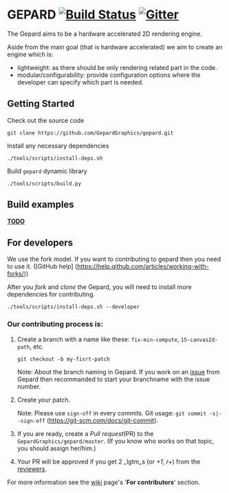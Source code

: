 
GEPARD [![Build Status](https://travis-ci.org/GepardGraphics/gepard.svg?branch=master)](https://travis-ci.org/GepardGraphics/gepard) [![Gitter](https://badges.gitter.im/Join%20Chat.svg)](https://gitter.im/GepardGraphics/gepard?utm_source=badge&utm_medium=badge&utm_campaign=pr-badge)
=====

The Gepard aims to be a hardware accelerated 2D
rendering engine.

Aside from the main goal (that is hardware accelerated) we aim to
create an engine which is:
* lightweight: as there should be only rendering related part in the code.
* modular/configurability: provide configuration options where the developer
can specify which part is needed.

## Getting Started

Check out the source code
```
git clone https://github.com/GepardGraphics/gepard.git
```
Install any necessary dependencies
```
./tools/scripts/install-deps.sh
```
Build `gepard` dynamic library
```
./tools/scripts/build.py
```

## Build examples

[__TODO__](https://github.com/GepardGraphics/gepard/issues/44)

## For developers

We use the fork model. If you want to contributing to gepard then you need to use it. ([GitHub help] (https://help.github.com/articles/working-with-forks/))

After you _fork_ and _clone_ the Gepard, you will need to install more dependencies for contributing.
```
./tools/scripts/install-deps.sh --developer
```

### Our contributing process is:

1. Create a branch with a name like these: `fix-min-compute`, `15-canvas2d-path`, etc.

    ```
    git checkout -b my-fisrt-patch
    ```
    
    Note: About the branch naming in Gepard. If you work on an [issue](https://github.com/GepardGraphics/gepard/issues) from Gepard then recommanded to start your branchname with the issue number.

2. Create your patch.
    
    Note: Please use `sign-off` in every commits. Git usage: `git commit -s|--sign-off` (https://git-scm.com/docs/git-commit).

4. If you are ready, create a _Pull request_(PR) to the `GepardGraphics/gepard/master`. (If you know who works on that topic, you should assign her/him.)

5. Your PR will be approved if you get 2 _lgtm_s (or _+1_, _r+_) from the [reviewers](https://github.com/orgs/GepardGraphics/teams/gepard-reviewers).

For more information see the [wiki](https://github.com/GepardGraphics/gepard/wiki) page's '__For contributors__' section.

